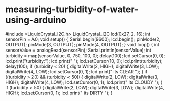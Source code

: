 # measuring-turbidity-of-water-using-arduino
#include <LiquidCrystal_I2C.h>
LiquidCrystal_I2C lcd(0x27, 2, 16);
int sensorPin = A0;
void setup()
{ 
  Serial.begin(9600);
  lcd.begin();
  pinMode(2, OUTPUT);
  pinMode(3, OUTPUT);
  pinMode(4, OUTPUT);
}
void loop() {
  int sensorValue = analogRead(sensorPin);
  Serial.println(sensorValue);
  int turbidity = map(sensorValue, 0, 750, 100, 0);
  delay(100);
  lcd.setCursor(0, 0);
  lcd.print("turbidity:");
  lcd.print("   ");
  lcd.setCursor(10, 0);
  lcd.print(turbidity);
  delay(100);
  if (turbidity < 20) {
    digitalWrite(2, HIGH);
    digitalWrite(3, LOW);
    digitalWrite(4, LOW);
    lcd.setCursor(0, 1);
    lcd.print(" its CLEAR ");
  }
  if ((turbidity > 20) && (turbidity < 50)) {
    digitalWrite(2, LOW);
    digitalWrite(3, HIGH);
    digitalWrite(4, LOW);
    lcd.setCursor(0, 1);
    lcd.print(" its CLOUDY ");
  }
  if (turbidity > 50) {
    digitalWrite(2, LOW);
    digitalWrite(3, LOW);
    digitalWrite(4, HIGH);
    lcd.setCursor(0, 1);
    lcd.print(" its DIRTY ");
  }

